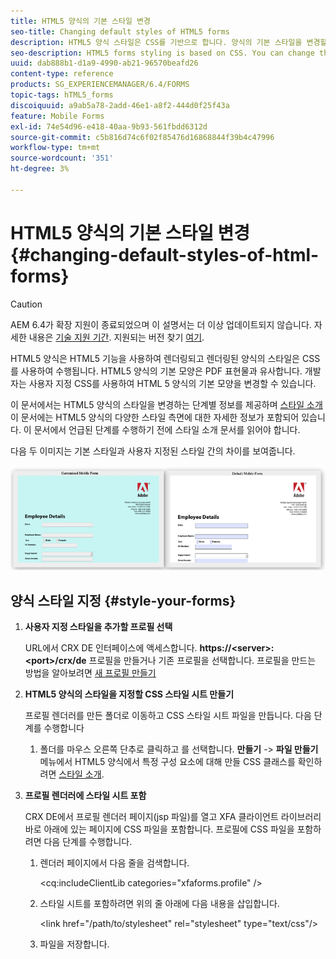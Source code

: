 ```yaml
---
title: HTML5 양식의 기본 스타일 변경
seo-title: Changing default styles of HTML5 forms
description: HTML5 양식 스타일은 CSS를 기반으로 합니다. 양식의 기본 스타일을 변경할 수 있습니다.
seo-description: HTML5 forms styling is based on CSS. You can change the default styles of the form.
uuid: dab888b1-d1a9-4990-ab21-96570beafd26
content-type: reference
products: SG_EXPERIENCEMANAGER/6.4/FORMS
topic-tags: hTML5_forms
discoiquuid: a9ab5a78-2add-46e1-a8f2-444d0f25f43a
feature: Mobile Forms
exl-id: 74e54d96-e418-40aa-9b93-561fbdd6312d
source-git-commit: c5b816d74c6f02f85476d16868844f39b4c47996
workflow-type: tm+mt
source-wordcount: '351'
ht-degree: 3%

---
```


# HTML5 양식의 기본 스타일 변경 {#changing-default-styles-of-html-forms}

>[!CAUTION]
>
>AEM 6.4가 확장 지원이 종료되었으며 이 설명서는 더 이상 업데이트되지 않습니다. 자세한 내용은 [기술 지원 기간](https://helpx.adobe.com/kr/support/programs/eol-matrix.html). 지원되는 버전 찾기 [여기](https://experienceleague.adobe.com/docs/).

HTML5 양식은 HTML5 기능을 사용하여 렌더링되고 렌더링된 양식의 스타일은 CSS를 사용하여 수행됩니다. HTML5 양식의 기본 모양은 PDF 표현물과 유사합니다. 개발자는 사용자 지정 CSS를 사용하여 HTML 5 양식의 기본 모양을 변경할 수 있습니다.

이 문서에서는 HTML5 양식의 스타일을 변경하는 단계별 정보를 제공하며 [스타일 소개](/help/forms/using/css-styles.md) 이 문서에는 HTML5 양식의 다양한 스타일 측면에 대한 자세한 정보가 포함되어 있습니다. 이 문서에서 언급된 단계를 수행하기 전에 스타일 소개 문서를 읽어야 합니다.

다음 두 이미지는 기본 스타일과 사용자 지정된 스타일 간의 차이를 보여줍니다.

![사진-002-소형](assets/pictures-002-small.png)

## 양식 스타일 지정 {#style-your-forms}

1. **사용자 지정 스타일을 추가할 프로필 선택**

   URL에서 CRX DE 인터페이스에 액세스합니다. **https://&lt;server>:&lt;port>/crx/de** 프로필을 만들거나 기존 프로필을 선택합니다. 프로필을 만드는 방법을 알아보려면 [새 프로필 만들기](/help/forms/using/custom-profile.md)

1. **HTML5 양식의 스타일을 지정할 CSS 스타일 시트 만들기**

   프로필 렌더러를 만든 폴더로 이동하고 CSS 스타일 시트 파일을 만듭니다. 다음 단계를 수행합니다

   1. 폴더를 마우스 오른쪽 단추로 클릭하고 를 선택합니다. **만들기** -> **파일 만들기** 메뉴에서
   HTML5 양식에서 특정 구성 요소에 대해 만들 CSS 클래스를 확인하려면 [스타일 소개](/help/forms/using/css-styles.md).

1. **프로필 렌더러에 스타일 시트 포함**

   CRX DE에서 프로필 렌더러 페이지(jsp 파일)를 열고 XFA 클라이언트 라이브러리 바로 아래에 있는 페이지에 CSS 파일을 포함합니다. 프로필에 CSS 파일을 포함하려면 다음 단계를 수행합니다.

   1. 렌더러 페이지에서 다음 줄을 검색합니다.

      &lt;cq:includeClientLib categories=&quot;xfaforms.profile&quot; />

   1. 스타일 시트를 포함하려면 위의 줄 아래에 다음 내용을 삽입합니다.

      &lt;link href=&quot;/path/to/stylesheet&quot; rel=&quot;stylesheet&quot; type=&quot;text/css&quot;/>

   1. 파일을 저장합니다.
